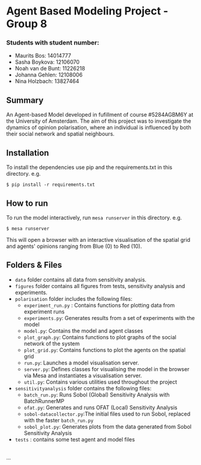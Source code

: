 # Agent Based Modeling Project - Group 8

### Students with student number:
- Maurits Bos: 14014777
- Sasha Boykova: 12106070
- Noah van de Bunt: 11226218
- Johanna Gehlen: 12108006
- Nina Holzbach: 13827464

## Summary
An Agent-based Model developed in fufillment of course #5284AGBM6Y at the University of Amsterdam. 
The aim of this project was to investigate the dynamics of opinion polarisation, where an individual is influenced by both their social network and spatial neighbours. 

## Installation
To install the dependencies use pip and the requirements.txt in this directory. e.g.
```
$ pip install -r requirements.txt
```

## How to run 
To run the model interactively, run `mesa runserver` in this directory. e.g.
```
$ mesa runserver
```
This will open a browser with an interactive visualisation of the spatial grid and agents' opinions ranging from Blue (0) to Red (10).

## Folders & Files
* `data` folder contains all data from sensitivity analysis.
* `figures` folder contains all figures from tests, sensitivity analysis and experiments.
* `polarisation` folder includes the following files:
  - `experiment_run.py` : Contains functions for plotting data from experiment runs
  - `experiments.py`: Generates results from a set of experiments with the model
  - `model.py`: Contains the model and agent classes
  - `plot_graph.py`: Contains functions to plot graphs of the social network of the system
  - `plot_grid.py`: Contains functions to plot the agents on the spatial grid
  - `run.py`: Launches a model visualisation server.
  - `server.py`: Defines classes for visualising the model in the browser via Mesa and instantiates a visualisation server.
  - `util.py`: Contains various utilities used throughout the project
* `sensitivityanalysis` folder contains the following files:
  - `batch_run.py`: Runs Sobol (Global) Sensitivity Analysis with BatchRunnerMP
  - `ofat.py`: Generates and runs OFAT (Local) Sensitivity Analysis
  - `sobol-datacollector.py`:The initial files used to run Sobol, replaced with the faster `batch_run.py`
  - `sobol_plot.py`: Generates plots from the data generated from Sobol Sensitivity Analysis
* `tests` : contains some test agent and model files 

<br>
...
